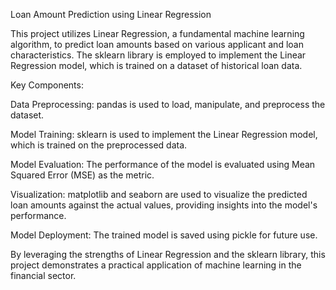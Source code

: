 Loan Amount Prediction using Linear Regression

This project utilizes Linear Regression, a fundamental machine learning algorithm, to predict loan amounts based on various applicant and loan characteristics. The sklearn library is employed to implement the Linear Regression model, which is trained on a dataset of historical loan data.

Key Components:

Data Preprocessing: pandas is used to load, manipulate, and preprocess the dataset.

Model Training: sklearn is used to implement the Linear Regression model, which is trained on the preprocessed data.

Model Evaluation: The performance of the model is evaluated using Mean Squared Error (MSE) as the metric.

Visualization: matplotlib and seaborn are used to visualize the predicted loan amounts against the actual values, providing insights into the model's performance.

Model Deployment: The trained model is saved using pickle for future use.

By leveraging the strengths of Linear Regression and the sklearn library, this project demonstrates a practical application of machine learning in the financial sector.
